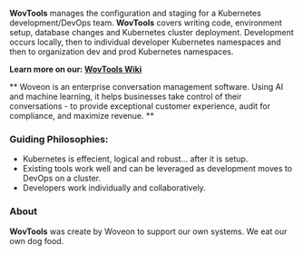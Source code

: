 **WovTools** manages the configuration and staging for a Kubernetes development/DevOps team. **WovTools** covers writing code, environment setup, database changes and Kubernetes cluster deployment. Development occurs locally, then to individual developer Kubernetes namespaces and then to organization dev and prod Kubernetes namespaces.

**Learn more on our: [WovTools Wiki](https://github.com/woveon/wovtools/wiki)**

** Woveon is an enterprise conversation management software. Using AI and machine learning, it helps businesses take control of their conversations - to provide exceptional customer experience, audit for compliance, and maximize revenue. **


### Guiding Philosophies: 

- Kubernetes is effecient, logical and robust... after it is setup.
- Existing tools work well and can be leveraged as development moves to DevOps on a cluster.
- Developers work individually and collaboratively.


### About

**WovTools** was create by Woveon to support our own systems. We eat our own dog food.




